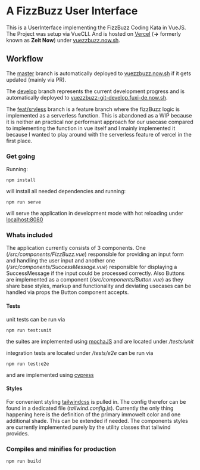 # A FizzBuzz User Interface

This is a UserInterface implementing the FizzBuzz Coding Kata in VueJS. The Project was setup via VueCLI. And is hosted on [Vercel](https://vercel.com/) (__->__ formerly known as __Zeit Now__) under [vuezzbuzz.now.sh](https://vuezzbuzz.now.sh/).

## Workflow
The [master](https://github.com/fuxi-de/vuezzbuzz/tree/master) branch is automatically deployed to [vuezzbuzz.now.sh](https://vuezzbuzz.now.sh/) if it gets updated (mainly via PR).

The [develop](https://github.com/fuxi-de/vuezzbuzz/tree/develop) branch represents the current development progress and is automatically deployed to [vuezzbuzz-git-develop.fuxi-de.now.sh](https://vuezzbuzz-git-develop.fuxi-de.now.sh/).

The [feat/srvless](https://github.com/fuxi-de/vuezzbuzz/tree/feat/srvless) branch is a feature branch where the fizzBuzz logic is implemented as a serverless function. This is abandoned as a WIP because it is neither an practical nor performant approach for our usecase compared to implementing the function in vue itself and I mainly implemented it because I wanted to play around with the serverless feature of vercel in the first place.

### Get going
Running:
```
npm install
```
will install all needed dependencies and running:
```
npm run serve
```
will serve the application in development mode with hot reloading under [localhost:8080](http://localhost:8080/)

### Whats included

The application currently consists of 3 components. One (_/src/components/FizzBuzz.vue_) responsible for providing an input form and handling the user input and another one (_/src/components/SuccessMessage.vue_) responsible for displaying a SuccessMessage if the input could be processed correctly. Also Buttons are implemented as a component (_/src/components/Button.vue_) as they share base styles, markup and functionality and deviating usecases can be handled via props the Button component accepts.

#### Tests

unit tests can be run via
```
npm run test:unit
```
the suites are implemented using [mochaJS](https://mochajs.org/) and are located under _/tests/unit_

integration tests are located under _/tests/e2e_ can be run via
```
npm run test:e2e
```
and are implemented using [cypress](https://www.cypress.io/)

#### Styles
For convenient styling [tailwindcss](https://tailwindcss.com/) is pulled in. The config therefor can be found in a dedicated file (_tailwind.config.js_). Currently the only thing happening here is the definition of the primary immowelt color and one additional shade. This can be extended if needed. The components styles are currently implemented purely by the utility classes that tailwind provides.


### Compiles and minifies for production
```
npm run build
```